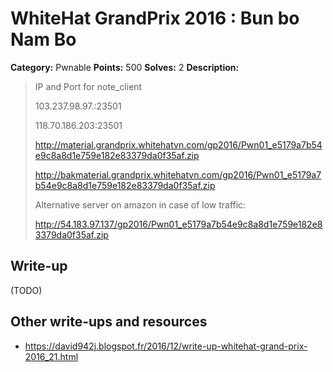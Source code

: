 # WhiteHat GrandPrix 2016 : Bun bo Nam Bo

**Category:** Pwnable
**Points:** 500
**Solves:** 2
**Description:**

> IP and Port for note_client
> 
> 103.237.98.97.:23501
> 
> 118.70.186.203:23501
> 
> http://material.grandprix.whitehatvn.com/gp2016/Pwn01_e5179a7b54e9c8a8d1e759e182e83379da0f35af.zip
> 
> http://bakmaterial.grandprix.whitehatvn.com/gp2016/Pwn01_e5179a7b54e9c8a8d1e759e182e83379da0f35af.zip
> 
> Alternative server on amazon in case of low traffic:
> 
> http://54.183.97.137/gp2016/Pwn01_e5179a7b54e9c8a8d1e759e182e83379da0f35af.zip

## Write-up

(TODO)

## Other write-ups and resources

* https://david942j.blogspot.fr/2016/12/write-up-whitehat-grand-prix-2016_21.html
